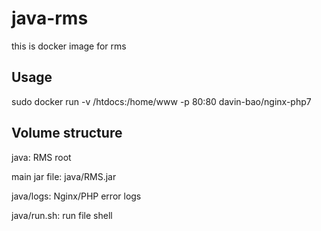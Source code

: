 # java-rms
this is docker image for rms

## Usage

sudo docker run -v /htdocs:/home/www -p 80:80 davin-bao/nginx-php7

## Volume structure

java: RMS root

main jar file: java/RMS.jar

java/logs: Nginx/PHP error logs

java/run.sh: run file shell
